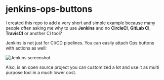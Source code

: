 # jenkins-ops-buttons
I created this repo to add a very short and simple example because many people often asking me why to use **Jenkins** and no **CircleCI**, **GitLab CI**, **TravisCI** or another CI tool?

Jenkins is not just for CI/CD pipelines. You can easily attach Ops buttons with actions as well:

![Jenkins screenshot](https://itforge.uk/img/jenkins-screenshot.png)

Also, is an open source project you can customized a lot and use it as multi purpose tool in a much lower cost.
